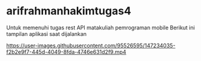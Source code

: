 # arifrahmanhakimtugas4
Untuk memenuhi tugas rest API matakuliah pemrograman mobile
Berikut ini tampilan aplikasi saat dijalankan



https://user-images.githubusercontent.com/95526595/147234035-f2b2e9f7-445d-4049-8fda-4746e631d2f9.mp4
